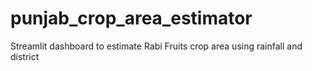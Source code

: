 # punjab_crop_area_estimator
Streamlit dashboard to estimate Rabi Fruits crop area using rainfall and district
